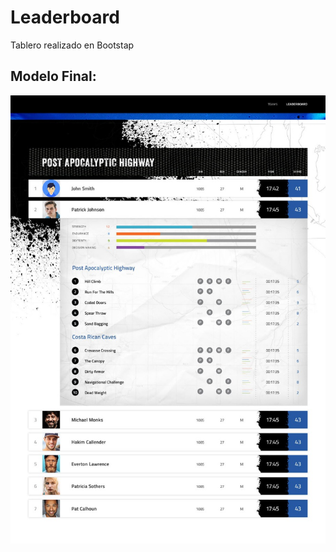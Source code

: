 # Leaderboard

Tablero realizado en Bootstap

## Modelo Final:

![Demo Final](assets/images/modeloFinal.jpeg)
